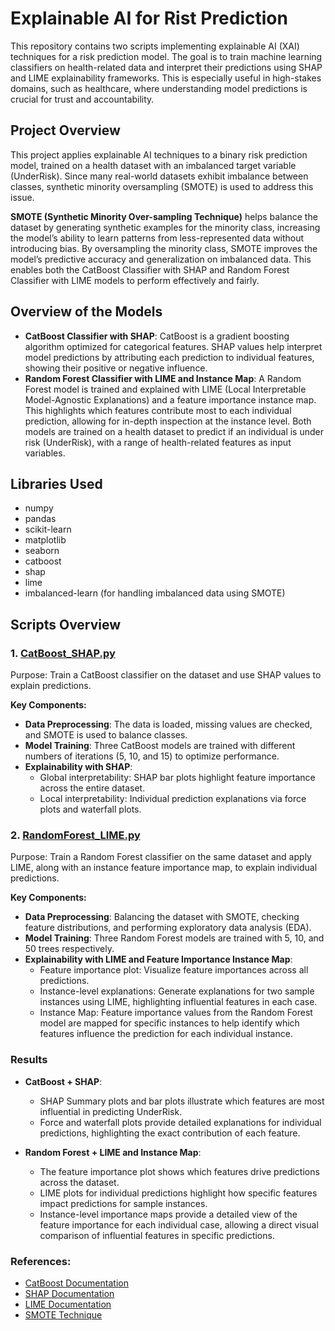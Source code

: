 # Explainable AI for Rist Prediction

This repository contains two scripts implementing explainable AI (XAI) techniques for a risk prediction model. The goal is to train machine learning classifiers on health-related data and interpret their predictions using SHAP and LIME explainability frameworks. This is especially useful in high-stakes domains, such as healthcare, where understanding model predictions is crucial for trust and accountability.

## Project Overview

This project applies explainable AI techniques to a binary risk prediction model, trained on a health dataset with an imbalanced target variable (UnderRisk). Since many real-world datasets exhibit imbalance between classes, synthetic minority oversampling (SMOTE) is used to address this issue.

**SMOTE (Synthetic Minority Over-sampling Technique)** helps balance the dataset by generating synthetic examples for the minority class, increasing the model’s ability to learn patterns from less-represented data without introducing bias. By oversampling the minority class, SMOTE improves the model’s predictive accuracy and generalization on imbalanced data. This enables both the CatBoost Classifier with SHAP and Random Forest Classifier with LIME models to perform effectively and fairly.

## Overview of the Models

* **CatBoost Classifier with SHAP**: CatBoost is a gradient boosting algorithm optimized for categorical features. SHAP values help interpret model predictions by attributing each prediction to individual features, showing their positive or negative influence.
* **Random Forest Classifier with LIME and Instance Map**: A Random Forest model is trained and explained with LIME (Local Interpretable Model-Agnostic Explanations) and a feature importance instance map. This highlights which features contribute most to each individual prediction, allowing for in-depth inspection at the instance level.
Both models are trained on a health dataset to predict if an individual is under risk (UnderRisk), with a range of health-related features as input variables.

## Libraries Used
* numpy
* pandas
* scikit-learn
* matplotlib
* seaborn
* catboost
* shap
* lime
* imbalanced-learn (for handling imbalanced data using SMOTE)

## Scripts Overview

### 1. [CatBoost_SHAP.py](https://github.com/EvangeliaPetraki/Explainable_AI/blob/main/CatBoost_SHAP.py)
Purpose: Train a CatBoost classifier on the dataset and use SHAP values to explain predictions.

**Key Components:** 

* **Data Preprocessing**: The data is loaded, missing values are checked, and SMOTE is used to balance classes.
* **Model Training**: Three CatBoost models are trained with different numbers of iterations (5, 10, and 15) to optimize performance.
* **Explainability with SHAP**:
  * Global interpretability: SHAP bar plots highlight feature importance across the entire dataset.
  * Local interpretability: Individual prediction explanations via force plots and waterfall plots.

### 2. [RandomForest_LIME.py](https://github.com/EvangeliaPetraki/Explainable_AI/blob/main/RandomForest_LIME)
Purpose: Train a Random Forest classifier on the same dataset and apply LIME, along with an instance feature importance map, to explain individual predictions.

**Key Components:**

* **Data Preprocessing**: Balancing the dataset with SMOTE, checking feature distributions, and performing exploratory data analysis (EDA).
* **Model Training**: Three Random Forest models are trained with 5, 10, and 50 trees respectively.
* **Explainability with LIME and Feature Importance Instance Map**:
  * Feature importance plot: Visualize feature importances across all predictions.
  * Instance-level explanations: Generate explanations for two sample instances using LIME, highlighting influential features in each case.
  * Instance Map: Feature importance values from the Random Forest model are mapped for specific instances to help identify which features influence the prediction for each individual instance.
 
### Results

* **CatBoost + SHAP**:
  * SHAP Summary plots and bar plots illustrate which features are most influential in predicting UnderRisk.
  * Force and waterfall plots provide detailed explanations for individual predictions, highlighting the exact contribution of each feature.

* **Random Forest + LIME and Instance Map**:
  * The feature importance plot shows which features drive predictions across the dataset.
  * LIME plots for individual predictions highlight how specific features impact predictions for sample instances.
  * Instance-level importance maps provide a detailed view of the feature importance for each individual case, allowing a direct visual comparison of influential features in specific predictions.

### References: 
* [CatBoost Documentation](https://catboost.ai/)
* [SHAP Documentation](https://shap.readthedocs.io/en/latest/)
* [LIME Documentation](https://lime.readthedocs.io/en/latest/)
* [SMOTE Technique](https://imbalanced-learn.org/stable/references/generated/imblearn.over_sampling.SMOTE.html)
